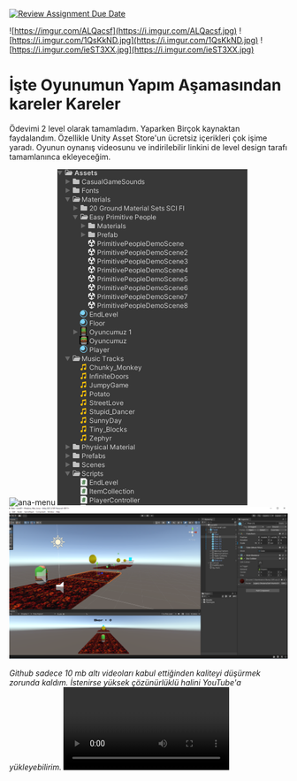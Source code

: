 [![Review Assignment Due Date](https://classroom.github.com/assets/deadline-readme-button-8d59dc4de5201274e310e4c54b9627a8934c3b88527886e3b421487c677d23eb.svg)](https://classroom.github.com/a/gTiETg9a)

![https://imgur.com/ALQacsf](https://i.imgur.com/ALQacsf.jpg)
![https://i.imgur.com/1QsKkND.jpg](https://i.imgur.com/1QsKkND.jpg)
![https://i.imgur.com/ieST3XX.jpg](https://i.imgur.com/ieST3XX.jpg)

# İşte Oyunumun Yapım Aşamasından kareler Kareler

Ödevimi 2 level olarak tamamladım. Yaparken Birçok kaynaktan faydalandım. Özellikle Unity Asset Store'un ücretsiz içerikleri çok işime yaradı. Oyunun oynanış videosunu ve indirilebilir linkini de level design tarafı tamamlanınca ekleyeceğim.

![ana-menu](https://github.com/Iskenderun-Technical-University/Oyun-Programlama-Donem-Projesi-Yunus-zkaya/blob/main/Oyun%20Programlama%20SSler/Ana%20Men%C3%BC.png?raw=true)
![assetler](https://github.com/Iskenderun-Technical-University/Oyun-Programlama-Donem-Projesi-Yunus-zkaya/blob/main/Oyun%20Programlama%20SSler/Kulland%C4%B1%C4%9F%C4%B1m%20Assetler.png?raw=true)
![level1](https://github.com/Iskenderun-Technical-University/Oyun-Programlama-Donem-Projesi-Yunus-zkaya/blob/main/Oyun%20Programlama%20SSler/Level01.png?raw=true)

<em>Github sadece 10 mb altı videoları kabul ettiğinden kaliteyi düşürmek zorunda kaldım. İstenirse yüksek çözünürlüklü halini YouTube'a yükleyebilirim.</em>
<video src="https://github.com/Iskenderun-Technical-University/Oyun-Programlama-Donem-Projesi-Yunus-zkaya/assets/92160164/63e8f057-783f-410f-b758-40bf4afdd9e8" >
